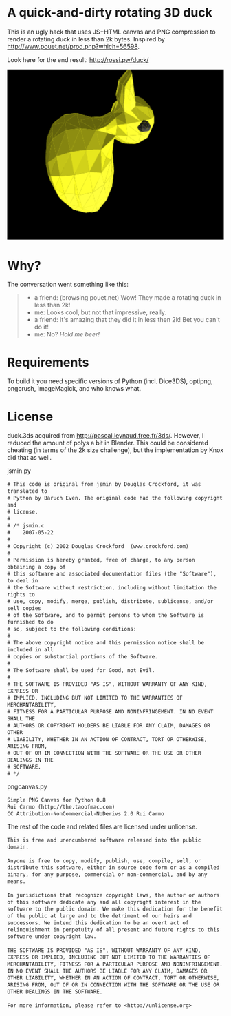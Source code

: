 # A quick-and-dirty rotating 3D duck

This is an ugly hack that uses JS+HTML canvas and PNG compression to render a rotating duck in less than 2k bytes. Inspired by http://www.pouet.net/prod.php?which=56598.

Look here for the end result: http://rossi.pw/duck/

![Screenshot](./screenshot.png?raw=true "Screenshot")

# Why?

The conversation went something like this:

> * a friend: (browsing pouet.net) Wow! They made a rotating duck in less than 2k!
> * me: Looks cool, but not that impressive, really.
> * a friend: It's amazing that they did it in less then 2k! Bet you can't do it!
> * me: No? *Hold me beer!*

# Requirements

To build it you need specific versions of Python (incl. Dice3DS), optipng, pngcrush, ImageMagick, and who knows what.

# License

duck.3ds acquired from http://pascal.leynaud.free.fr/3ds/. However, I reduced the amount of polys a bit in Blender. This could be considered cheating (in terms of the 2k size challenge), but the implementation by Knox did that as well.

jsmin.py

```
# This code is original from jsmin by Douglas Crockford, it was translated to
# Python by Baruch Even. The original code had the following copyright and
# license.
#
# /* jsmin.c
#    2007-05-22
#
# Copyright (c) 2002 Douglas Crockford  (www.crockford.com)
#
# Permission is hereby granted, free of charge, to any person obtaining a copy of
# this software and associated documentation files (the "Software"), to deal in
# the Software without restriction, including without limitation the rights to
# use, copy, modify, merge, publish, distribute, sublicense, and/or sell copies
# of the Software, and to permit persons to whom the Software is furnished to do
# so, subject to the following conditions:
#
# The above copyright notice and this permission notice shall be included in all
# copies or substantial portions of the Software.
#
# The Software shall be used for Good, not Evil.
#
# THE SOFTWARE IS PROVIDED "AS IS", WITHOUT WARRANTY OF ANY KIND, EXPRESS OR
# IMPLIED, INCLUDING BUT NOT LIMITED TO THE WARRANTIES OF MERCHANTABILITY,
# FITNESS FOR A PARTICULAR PURPOSE AND NONINFRINGEMENT. IN NO EVENT SHALL THE
# AUTHORS OR COPYRIGHT HOLDERS BE LIABLE FOR ANY CLAIM, DAMAGES OR OTHER
# LIABILITY, WHETHER IN AN ACTION OF CONTRACT, TORT OR OTHERWISE, ARISING FROM,
# OUT OF OR IN CONNECTION WITH THE SOFTWARE OR THE USE OR OTHER DEALINGS IN THE
# SOFTWARE.
# */
```

pngcanvas.py

```
Simple PNG Canvas for Python 0.8
Rui Carmo (http://the.taoofmac.com)
CC Attribution-NonCommercial-NoDerivs 2.0 Rui Carmo
```

The rest of the code and related files are licensed under unlicense.

```
This is free and unencumbered software released into the public domain.

Anyone is free to copy, modify, publish, use, compile, sell, or
distribute this software, either in source code form or as a compiled
binary, for any purpose, commercial or non-commercial, and by any
means.

In jurisdictions that recognize copyright laws, the author or authors
of this software dedicate any and all copyright interest in the
software to the public domain. We make this dedication for the benefit
of the public at large and to the detriment of our heirs and
successors. We intend this dedication to be an overt act of
relinquishment in perpetuity of all present and future rights to this
software under copyright law.

THE SOFTWARE IS PROVIDED "AS IS", WITHOUT WARRANTY OF ANY KIND,
EXPRESS OR IMPLIED, INCLUDING BUT NOT LIMITED TO THE WARRANTIES OF
MERCHANTABILITY, FITNESS FOR A PARTICULAR PURPOSE AND NONINFRINGEMENT.
IN NO EVENT SHALL THE AUTHORS BE LIABLE FOR ANY CLAIM, DAMAGES OR
OTHER LIABILITY, WHETHER IN AN ACTION OF CONTRACT, TORT OR OTHERWISE,
ARISING FROM, OUT OF OR IN CONNECTION WITH THE SOFTWARE OR THE USE OR
OTHER DEALINGS IN THE SOFTWARE.

For more information, please refer to <http://unlicense.org>
```